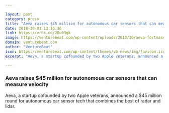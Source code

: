 ```yaml
---

layout: post
category: press
title: "Aeva raises $45 million for autonomous car sensors that can measure velocity"
date: 2018-10-01 13:16:36
link: https://vrhk.co/2Ou09gk
image: https://venturebeat.com/wp-content/uploads/2018/10/aeva-fortmason-5776.jpg?fit=7360%2C4912&strip=all
domain: venturebeat.com
author: "VentureBeat"
icon: https://venturebeat.com/wp-content/themes/vb-news/img/favicon.ico
excerpt: "Aeva, a startup cofounded by two Apple veterans, announced a $45 million round for autonomous car sensor tech that combines the best of radar and lidar."

---
```


### Aeva raises $45 million for autonomous car sensors that can measure velocity

Aeva, a startup cofounded by two Apple veterans, announced a $45 million round for autonomous car sensor tech that combines the best of radar and lidar.